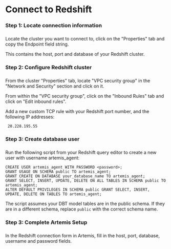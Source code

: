 # Connect to Redshift

###
### Step 1: Locate connection information 
### 

Locate the cluster you want to connect to, click on the "Properties" tab and copy the Endpoint field string.

This contains the host, port and database of your Redshift cluster.

###
### Step 2: Configure Redshift cluster
### 

From the cluster "Properties" tab, locate "VPC security group" in the "Network and Security" section and click on it. 

From within the "VPC security group", click on the "Inbound Rules" tab and click on "Edit inbound rules".

Add a new custom TCP rule with your Redshift port number, and the following IP addresses:
	
	 20.228.195.55

###
### Step 3: Create database user 
### 

Run the following script from your Redshift query editor to create a new user with username artemis_agent:

	CREATE USER artemis_agent WITH PASSWORD <password>;
	GRANT USAGE ON SCHEMA public TO artemis_agent;
	GRANT CREATE ON DATABASE your_database_name TO artemis_agent;
	GRANT SELECT, INSERT, UPDATE, DELETE ON ALL TABLES IN SCHEMA public TO artemis_agent;
	ALTER DEFAULT PRIVILEGES IN SCHEMA public GRANT SELECT, INSERT, UPDATE, DELETE ON TABLES TO artemis_agent;

The script assumes your DBT model tables are in the public schema. If they are in a different schema, replace `public` with the correct schema name.

###
### Step 3: Complete Artemis Setup
### 

In the Redshift connection form in Artemis, fill in the host, port, database, username and password fields. 

